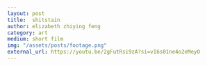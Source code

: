 ```yaml
---
layout: post
title:  shitstain
author: elizabeth zhiying feng
category: art
medium: short film
img: "/assets/posts/footage.png"
external_url: https://youtu.be/2gFutRsi9zA?si=vI6s01ne4o2eMeyO
---
```

